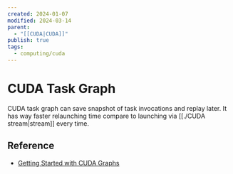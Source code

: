 ```yaml
---
created: 2024-01-07
modified: 2024-03-14
parent:
  - "[[CUDA|CUDA]]"
publish: true
tags:
  - computing/cuda
---
```


# CUDA Task Graph

CUDA task graph can save snapshot of task invocations and replay later.
It has way faster relaunching time compare to launching via [[./CUDA stream|stream]] every time.

## Reference
- [Getting Started with CUDA Graphs](https://developer.nvidia.com/blog/cuda-graphs)
